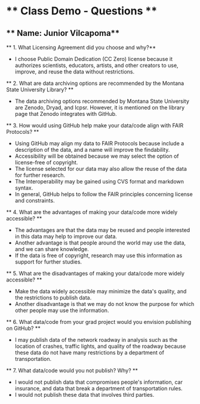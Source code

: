 # ** Class Demo - Questions **
## ** Name: Junior Vilcapoma**

** 1. What Licensing Agreement did you choose and why?**
+ I choose Public Domain Dedication (CC Zero) license because it authorizes scientists, educators, artists, and other creators to use, 
  improve, and reuse the data without restrictions.

** 2. What are data archiving options are recommended by the Montana State University Library? **
+ The data archiving options recommended by Montana State University are Zenodo, Dryad, and Icpsr.
  However, it is mentioned on the library page that Zenodo integrates with GitHub.

** 3. How would using GitHub help make your data/code align with FAIR Protocols? **
+ Using GitHub may align my data to FAIR Protocols because include a description of the data, and a name will improve the findability. 
+ Accessibility will be obtained because we may select the option of license-free of copyright. 
+ The license selected for our data may also allow the reuse of the data for further research.
+ The Interoperability may be gained using CVS format and markdown syntax.
+ In general, GitHub helps to follow the FAIR principles concerning license and constraints.

** 4. What are the advantages of making your data/code more widely accessible? **
+ The advantages are that the data may be reused and people interested in this data may help to improve our data.
+ Another advantage is that people around the world may use the data, and we can share knowledge.
+ If the data is free of copyright, research may use this information as support for further studies.

** 5. What are the disadvantages of making your data/code more widely accessible? **
+ Make the data widely accessible may minimize the data's quality, and the restrictions to publish data.
+ Another disadvantage is that we may do not know the purpose for which other people may use the information.

** 6. What data/code from your grad project would you envision publishing on GitHub? **
+ I may publish data of the network roadway in analysis such as the location of crashes, traffic lights, and quality of the roadway 
because these data do not have many restrictions by a department of transportation.

** 7. What data/code would you not publish? Why? **
+ I would not publish data that compromises people's information, car insurance, and data that break a department of transportation rules. 
+ I would not publish these data that involves third parties.
